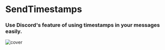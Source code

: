 # SendTimestamps
### Use Discord's feature of using timestamps in your messages easily.

![cover](https://raw.githubusercontent.com/Taimoor-Tariq/BetterDiscordStuff/main/Plugins/SendTimestamps/assets/img1.png)